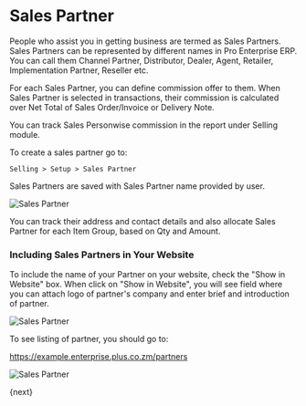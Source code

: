 # Sales Partner

People who assist you in getting business are termed as Sales Partners. Sales Partners can be represented by different names in Pro Enterprise ERP. You can call them Channel Partner, Distributor, Dealer, Agent, Retailer, Implementation Partner, Reseller etc.

For each Sales Partner, you can define commission offer to them. When Sales Partner is selected in transactions, their commission is calculated over Net Total of Sales Order/Invoice or Delivery Note.

You can track Sales Personwise commission in the report under Selling module.

To create a sales partner go to:

`Selling > Setup > Sales Partner`

Sales Partners are saved with Sales Partner name provided by user.

<img class="screenshot" alt="Sales Partner" src="/docs/assets/img/selling/sales-partner.png">

You can track their address and contact details and also allocate Sales Partner for each Item Group, based on Qty and Amount.

### Including Sales Partners in Your Website

To include the name of your Partner on your website, check the "Show in
Website" box. When click on "Show in Website", you will see field where you can attach logo of partner's company and enter brief and introduction of partner.

<img class="screenshot" alt="Sales Partner" src="/docs/assets/img/selling/sales-partner-website.png">

To see listing of partner, you should go to:

https://example.enterprise.plus.co.zm/partners

<img class="screenshot" alt="Sales Partner" src="/docs/assets/img/crm/sales-partner-listing.png">


{next}
